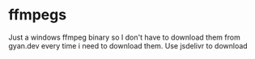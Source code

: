 # ffmpegs
Just a windows ffmpeg binary so I don't have to download them from gyan.dev every time i need to download them.
Use jsdelivr to download
